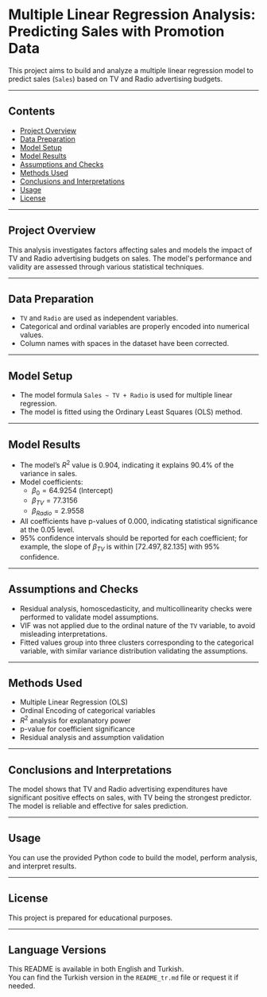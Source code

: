 # Multiple Linear Regression Analysis: Predicting Sales with Promotion Data

This project aims to build and analyze a multiple linear regression model to predict sales (`Sales`) based on TV and Radio advertising budgets.

---

## Contents

- [Project Overview](#project-overview)  
- [Data Preparation](#data-preparation)  
- [Model Setup](#model-setup)  
- [Model Results](#model-results)  
- [Assumptions and Checks](#assumptions-and-checks)  
- [Methods Used](#methods-used)  
- [Conclusions and Interpretations](#conclusions-and-interpretations)  
- [Usage](#usage)  
- [License](#license)  

---

## Project Overview

This analysis investigates factors affecting sales and models the impact of TV and Radio advertising budgets on sales. The model's performance and validity are assessed through various statistical techniques.

---

## Data Preparation

- `TV` and `Radio` are used as independent variables.  
- Categorical and ordinal variables are properly encoded into numerical values.  
- Column names with spaces in the dataset have been corrected.

---

## Model Setup

- The model formula `Sales ~ TV + Radio` is used for multiple linear regression.  
- The model is fitted using the Ordinary Least Squares (OLS) method.

---

## Model Results

- The model’s $R^{2}$ value is 0.904, indicating it explains 90.4% of the variance in sales.  
- Model coefficients:  
  - $\beta_0 = 64.9254$ (Intercept)  
  - $\beta_{TV} = 77.3156$  
  - $\beta_{Radio} = 2.9558$  
- All coefficients have p-values of 0.000, indicating statistical significance at the 0.05 level.  
- 95% confidence intervals should be reported for each coefficient; for example, the slope of $\beta_{TV}$ is within $[72.497, 82.135]$ with 95% confidence.

---

## Assumptions and Checks

- Residual analysis, homoscedasticity, and multicollinearity checks were performed to validate model assumptions.  
- VIF was not applied due to the ordinal nature of the `TV` variable, to avoid misleading interpretations.  
- Fitted values group into three clusters corresponding to the categorical variable, with similar variance distribution validating the assumptions.

---

## Methods Used

- Multiple Linear Regression (OLS)  
- Ordinal Encoding of categorical variables  
- $R^{2}$ analysis for explanatory power  
- p-value for coefficient significance  
- Residual analysis and assumption validation

---

## Conclusions and Interpretations

The model shows that TV and Radio advertising expenditures have significant positive effects on sales, with TV being the strongest predictor. The model is reliable and effective for sales prediction.

---

## Usage

You can use the provided Python code to build the model, perform analysis, and interpret results.

---

## License

This project is prepared for educational purposes.

---

## Language Versions

This README is available in both English and Turkish.  
You can find the Turkish version in the `README_tr.md` file or request it if needed.
